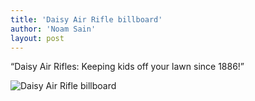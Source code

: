 ```yaml
---
title: 'Daisy Air Rifle billboard'
author: 'Noam Sain'
layout: post
---
```


“Daisy Air Rifles: Keeping kids off your lawn since 1886!”

![Daisy Air Rifle billboard](https://4.bp.blogspot.com/_8aN4krk1nsk/S235eI9QafI/AAAAAAAAAYc/JB-EXUAD7to/s1600/image-22.jpg "Daisy Air Rifle billboard")
